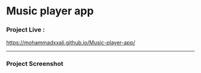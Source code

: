 # Music player app

### Project Live :
https://mohammadxxali.github.io/Music-player-app/


--------

### Project Screenshot
![]()
